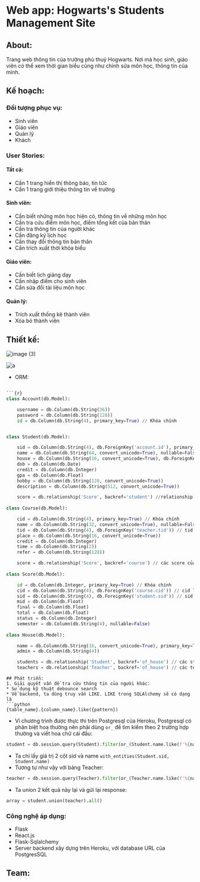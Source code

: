 # Web app: Hogwarts's Students Management Site

## About: 
Trang web thông tin của trường phù thuỷ Hogwarts. Nơi mà học sinh, giáo viên có thể xem thời gian biểu cũng như chỉnh sửa môn học, thông tin của mình.


## Kế hoạch:

### Đối tượng phục vụ:
* Sinh viên
* Giáo viên
* Quản lý
* Khách

### User Stories:
#### Tất cả:
* Cần 1 trang hiển thị thông báo, tin tức
* Cần 1 trang giới thiệu thông tin về trường

#### Sinh viên:
* Cần biết những môn học hiện có, thông tin về những môn học
* Cần tra cứu điểm môn học, điểm tổng kết của bản thân
* Cần tra thông tin của người khác
* Cần đăng ký lịch học 
* Cần thay đổi thông tin bản thân
* Cần trích xuất thời khóa biểu

#### Giáo viên:
* Cần biết lịch giảng dạy
* Cần nhập điểm cho sinh viên
* Cần sửa đổi tài liệu môn học

#### Quản lý:
* Trích xuất thống kê thành viên
* Xóa bỏ thành viên

## Thiết kế:
![image (3)](https://user-images.githubusercontent.com/54926438/110513328-ae753280-8138-11eb-8b31-cb39a887cfeb.png)

![a](https://user-images.githubusercontent.com/54926438/110513370-bb922180-8138-11eb-9fdd-73e57bd007ba.png)
* ORM: 
```python

```{r}
class Account(db.Model):

    username = db.Column(db.String(36))
    password = db.Column(db.String(128))
    id = db.Column(db.String(4), primary_key=True) // Khóa chính


class Student(db.Model):

    sid = db.Column(db.String(4), db.ForeignKey('account.id'), primary_key=True) // sid là khóa ngoại trỏ vào id của Account. Khóa chính
    name = db.Column(db.String(64, convert_unicode=True), nullable=False) // convert_unicode=True : Để nhận các ký tự unicode
    house = db.Column(db.String(16, convert_unicode=True), db.ForeignKey('house.name')) // house là khóa ngoại trỏ vào name của House
    dob = db.Column(db.Date)
    credit = db.Column(db.Integer)
    gpa = db.Column(db.Float)
    hobby = db.Column(db.String(128, convert_unicode=True))
    description = db.Column(db.String(512, convert_unicode=True))

    score = db.relationship('Score', backref='student') //relationship của SQLAlchemy để tiện cho việc truy xuất: các score của 1 Student
    
class Course(db.Model):

    cid = db.Column(db.String(4), primary_key=True) // Khóa chính
    name = db.Column(db.String(32, convert_unicode=True), nullable=False)
    tid = db.Column(db.String(4), db.ForeignKey('teacher.tid')) // tid là khóa ngoại trỏ vào tid của Teacher
    place = db.Column(db.String(16, convert_unicode=True))
    credit = db.Column(db.Integer)
    time = db.Column(db.String(2))
    refer = db.Column(db.String(128))

    score = db.relationship('Score', backref='course') // các score của 1 Course
    
class Score(db.Model):

    id = db.Column(db.Integer, primary_key=True) // Khóa chính
    cid = db.Column(db.String(4), db.ForeignKey('course.cid')) // cid là khóa ngoại trỏ đến cid của Course
    sid = db.Column(db.String(4), db.ForeignKey('student.sid')) // sid là khóa ngoại trỏ đến sid của Student
    mid = db.Column(db.Float)
    final = db.Column(db.Float)
    total = db.Column(db.Float)
    status = db.Column(db.Integer)
    semester = db.Column(db.String(4), nullable=False)
    
class House(db.Model):

    name = db.Column(db.String(16, convert_unicode=True), primary_key=True) // Khóa chính
    admin = db.Column(db.String(4))

    students = db.relationship('Student', backref='of_house') // các student của 1 House
    teachers = db.relationship('Teacher', backref='of_house') // các teacher của 1 

```
```
## Phát triển:
1. Giải quyết vấn đề tra cứu thông tin của người khác:
* Sử dụng kỹ thuật debounce search
* Về backend, ta dùng truy vấn LIKE. LIKE trong SQLAlchemy sẽ có dạng là 
```python 
{table_name}.{column_name}.like({pattern})
```
* Vì chương trình được thực thi trên Postgresql của Heroku, Postgresql có phân biệt hoa thường nên phải dùng `or_` để tìm kiếm theo 2 trường hợp thường và viết hoa chữ cái đầu:
```python
student = db.session.query(Student).filter(or_(Student.name.like(f'%{name}%'), Student.name.like(f'%{upper_case_name}%'))).with_entities(Student.sid, Student.name)
```
* Ta chỉ lấy giá trị 2 cột sid và name `with_entities(Student.sid, Student.name)` 
* Tương tự như vậy với bảng Teacher:
```python
teacher = db.session.query(Teacher).filter(or_(Teacher.name.like(f'%{name}%'), Teacher.name.like(f'%{upper_case_name}%'))).with_entities(Teacher.tid, Teacher.name)
```
* Ta union 2 kết quả này lại và gửi lại response:
```python
array = student.union(teacher).all()
```
### Công nghệ áp dụng:
* Flask
* React.js
* Flask-Sqlalchemy
* Server backend xây dựng trên Heroku, với database URL của PostgresSQL
## Team:

